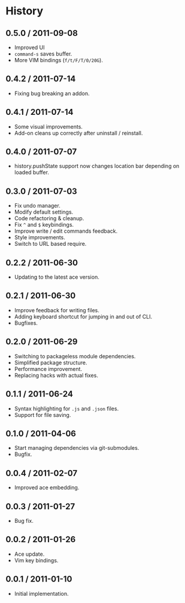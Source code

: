 # History #

## 0.5.0 / 2011-09-08 ##

  - Improved UI
  - `command-s` saves buffer.
  - More VIM bindings (`f/t/F/T/0/20G`).

## 0.4.2 / 2011-07-14 ##

  - Fixing bug breaking an addon.

## 0.4.1 / 2011-07-14 ##

  - Some visual improvements.
  - Add-on cleans up correctly after uninstall / reinstall.

## 0.4.0 / 2011-07-07 ##

  - history.pushState support now changes location bar depending on loaded
    buffer.

## 0.3.0 / 2011-07-03 ##

  - Fix undo manager.
  - Modify default settings.
  - Code refactoring & cleanup.
  - Fix `^` and `$` keybindings.
  - Improve write / edit commands feedback.
  - Style improvements.
  - Switch to URL based require.

## 0.2.2 / 2011-06-30 ##

  - Updating to the latest ace version.

## 0.2.1 / 2011-06-30 ##

  - Improve feedback for writing files.
  - Adding keyboard shortcut for jumping in and out of CLI.
  - Bugfixes.

## 0.2.0 / 2011-06-29 ##

  - Switching to packageless module dependencies.
  - Simplified package structure.
  - Performance improvement.
  - Replacing hacks with actual fixes.

## 0.1.1 / 2011-06-24 ##

  - Syntax highlighting for `.js` and `.json` files.
  - Support for file saving.

## 0.1.0 / 2011-04-06 ##

  - Start managing dependencies via git-submodules.
  - Bugfix.

## 0.0.4 / 2011-02-07 ##

  - Improved ace embedding.

## 0.0.3 / 2011-01-27 ##

  - Bug fix.

## 0.0.2 / 2011-01-26 ##

  - Ace update.
  - Vim key bindings.

## 0.0.1 / 2011-01-10 ##

  - Initial implementation.
